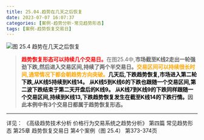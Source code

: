 ```yaml
---
title: 25.04.趋势在几天之后恢复
date: 2023-07-07 16:07:37
categories: [案例-趋势分析-常见趋势形态]
tags: [案例-趋势恢复交易日]
---
```


![图 25.4 趋势在几天之后恢复](https://objectstorage.us-phoenix-1.oraclecloud.com/n/axdikqaqm3dc/b/bucket1/o/pa-price-charts%2Ftrends%2Fc25%2FSlide4.JPG)

>
><font color="red">**趋势恢复形态可以持续几个交易日。**</font>在图25.4中,**市场截至K线2走出一轮强劲下跌,然后进入交易区间,持续了两个半交易日。**<font color="orange">**交易区间可以持续很长时间,通常情况下都会朝趋势方向突破。**</font><font color="black">**几天后,下跌趋势恢复,市场进入第二轮下跌,从K线5持续到K线14。**</font>
><font color="black">**从K线5到K线6的下跌也跟随一个交易区间,第二波下跌结束于第二天开盘后的K线9。**</font>
><font color="black">**从K线7到K线9的下跌同样跟随一个交易区间,持续到K线13,下跌趋势恢复发生在截至K线14的下跌行情。**</font>**因此本例中有3个交易日都属于趋势恢复形态。**
>

---
详见：
《高级趋势技术分析 价格行为交易系统之趋势分析》
第四篇 常见趋势形态
第25章 趋势恢复交易日
第4个案例（图 25.4）
第373-374页
